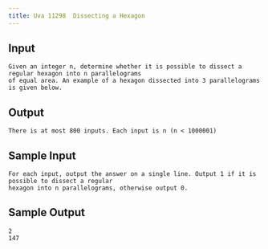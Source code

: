 ```yaml
---
title: Uva 11298  Dissecting a Hexagon
---
```



## Input

```
Given an integer n, determine whether it is possible to dissect a regular hexagon into n parallelograms
of equal area. An example of a hexagon dissected into 3 parallelograms is given below.
```

## Output

```
There is at most 800 inputs. Each input is n (n < 1000001)

```

## Sample Input

```
For each input, output the answer on a single line. Output 1 if it is possible to dissect a regular
hexagon into n parallelograms, otherwise output 0.

```

## Sample Output

```
2
147

```
